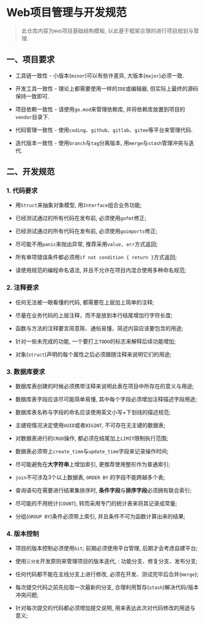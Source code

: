 # Web项目管理与开发规范

> 此仓库内容为`Web`项目基础结构模板, 以此基于框架合理的进行项目规划与管理.

## 一、项目要求
        
  * 工具链一致性 - 小版本(`minor`)可以有些许差异, 大版本(`major`)必须一致.
        
  * 开发工具一致性 - 理论上都需要使用一样的`IDE`或编辑器, 但实际上最终的源码保持一致即可.
        
  * 项目依赖一致性 - 请使用`go.mod`来管理依赖库, 并将依赖库放置到项目的`vendor`目录下. 
        
  * 代码管理一致性 - 使用`coding`、`github`、`gitlab`、`gitee`等平台来管理代码.
        
  * 迭代版本一致性 - 使用`branch`与`tag`分离版本, 用`merge`与`stash`管理冲突与迭代.

## 二、开发规范

### 1. 代码要求

  * 用`Struct`来抽象对象模型, 用`Interface`组合业务功能;
  
  * 已经测试通过的所有代码在发布前, 必须使用`gofmt`修正;
  
  * 已经测试通过的所有代码在发布前, 必须使用`goimports`修正;
  
  * 尽可能不用`panic`来抛出异常, 推荐采用`value, err`方式返回;
  
  * 所有单项错误条件都必须用`if not condition { return }`方式返回;
  
  * 请使用规范的编程命名语法, 并且不允许在项目内混合使用多种命名规范;

### 2. 注释要求

  * 任何无法被一眼看懂的代码, 都需要在上层加上简单的注释;

  * 尽量在业务代码的上层注释，而不是放到本行结尾增加行字符长度;
  
  * 函数与方法的注释要言简意赅、通俗易懂，简述内容应该要包含的用途;
  
  * 针对一些未完成的功能, 一个要打上`TODO`的标志来解释后续功能增加;
  
  * 对象(`struct`)声明的每个属性之后必须跟随注释来说明它们的用途; 

### 3. 数据库要求

  * 数据库表创建的时候必须携带注释来说明此表在项目中所存在的意义与用途;

  * 数据库表字段应该尽可能简单易懂, 其中每个字段必须增加注释描述字段用途;
  
  * 数据库表名称与字段的命名应该使用英文小写+下划线的描述规范;
  
  * 主键视情况决定使用`UUID`或者`BIGINT`, 不可存在无主键的数据表;
  
  * 对数据表进行的`CRUD`操作, 都必须在结尾加上`LIMIT`限制执行范围;
  
  * 数据表必须带上`create_time`与`update_time`字段来记录操作时间;

  * 尽可能避免在**大字符串**上增加索引, 更推荐使用整形作为普通索引;
  
  * `join`不可涉及3个以上数据表, `ORDER BY` 的字段不能跨越多个表; 
  
  * 查询语句在需要进行结果集排序时, **条件字段**与**排序字段**必须拥有联合索引;
  
  * 尽可能的不用统计(`COUNT`), 转而采用专门的统计表来将其记录成常量;
  
  * 分组(`GROUP BY`)条件必须带上索引, 并且条件不可为函数计算出来的结果;

### 4. 版本控制

  * 项目的版本控制必须使用`Git`; 前期必须使用平台管理, 后期才会考虑自建平台;
  
  * 使用`三分支`开发原则来管理项目的版本迭代, : 功能分支、修复分支、发布分支;
  
  * 任何代码都不能在主线分支上进行修改, 必须在开发、测试完毕后合并(`merge`);
  
  * 每次提交代码之前先拉取一次最新的分支, 合理利用暂存(`stash`)解决代码/版本冲突问题;
  
  * 针对每次提交的代码都必须增加提交说明, 用来表达此次对代码修改的用途与意义;